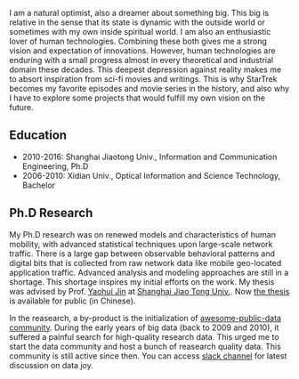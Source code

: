 I am a natural optimist, also a dreamer about something big. This big is
relative in the sense that its state is dynamic with the outside world or
sometimes with my own inside spiritual world. I am also an enthusiastic lover of
human technologies. Combining these both gives me a strong vision and
expectation of innovations. However, human technologies are enduring with a
small progress almost in every theoretical and industrial domain these decades.
This deepest depression against reality makes me to absort inspiration from
sci-fi movies and writings. This is why StarTrek becomes my favorite episodes
and movie series in the history, and also why I have to explore some projects
that would fulfill my own vision on the future.

## Education

*   2010-2016: Shanghai Jiaotong Univ., Information and Communication
    Engineering, Ph.D
*   2006-2010: Xidian Univ., Optical Information and Science Technology,
    Bachelor

## Ph.D Research

My Ph.D research was on renewed models and characteristics of human mobility,
with advanced statistical techniques upon large-scale network traffic. There is
a large gap between observable behavioral patterns and digital bits that is
collected from raw network data like mobile geo-located application traffic.
Advanced analysis and modeling approaches are still in a shortage. This shortage
inspires my initial efforts on the work. My thesis was advised by Prof. [Yaohui
Jin](http://front.sjtu.edu.cn/~jinyh/) at [Shanghai Jiao Tong
Univ.](http://en.sjtu.edu.cn/). Now [the
thesis](https://github.com/caesar0301/phd-dissertation) is available for public
(in Chinese).

In the reasearch, a by-product is the initialization of [awesome-public-data
community](https://github.com/awesomedata). During the early years of big data
(back to 2009 and 2010), it suffered a painful search for high-quality research
data. This urged me to start the data community and host a bunch of reasearch
quality data. This community is still active since then. You can access [slack
channel](https://awesomedataworld.slack.com/) for latest discussion on data joy.
